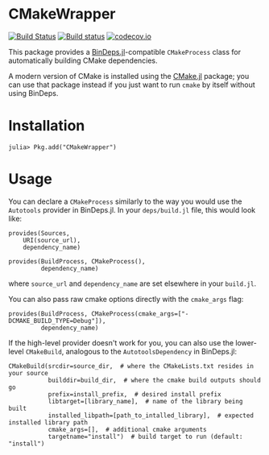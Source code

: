 # CMakeWrapper

[![Build Status](https://travis-ci.org/JuliaPackaging/CMakeWrapper.jl.svg?branch=master)](https://travis-ci.org/JuliaPackaging/CMakeWrapper.jl)
[![Build status](https://ci.appveyor.com/api/projects/status/iyaryc8ev5yeks0g?svg=true)](https://ci.appveyor.com/project/JuliaPackaging/cmakewrapper-jl)
[![codecov.io](http://codecov.io/github/JuliaPackaging/CMakeWrapper.jl/coverage.svg?branch=master)](http://codecov.io/github/JuliaPackaging/CMakeWrapper.jl?branch=master)

This package provides a [BinDeps.jl](https://github.com/JuliaLang/BinDeps.jl)-compatible `CMakeProcess` class for automatically building CMake dependencies.

A modern version of CMake is installed using the [CMake.jl](https://github.com/JuliaPackaging/CMake.jl) package; you can use
that package instead if you just want to run `cmake` by itself without using BinDeps.

# Installation

    julia> Pkg.add("CMakeWrapper")

# Usage

You can declare a `CMakeProcess` similarly to the way you would use the `Autotools` provider in BinDeps.jl. In your `deps/build.jl` file, this would look like:

    provides(Sources,
        URI(source_url),
        dependency_name)

    provides(BuildProcess, CMakeProcess(),
             dependency_name)

where `source_url` and `dependency_name` are set elsewhere in your `build.jl`.

You can also pass raw cmake options directly with the `cmake_args` flag:

    provides(BuildProcess, CMakeProcess(cmake_args=["-DCMAKE_BUILD_TYPE=Debug"]),
             dependency_name)

If the high-level provider doesn't work for you, you can also use the lower-level `CMakeBuild`, analogous to the `AutotoolsDependency` in BinDeps.jl:

    CMakeBuild(srcdir=source_dir,  # where the CMakeLists.txt resides in your source
               builddir=build_dir,  # where the cmake build outputs should go
               prefix=install_prefix,  # desired install prefix
               libtarget=[library_name],  # name of the library being built
               installed_libpath=[path_to_intalled_library],  # expected installed library path
               cmake_args=[],  # additional cmake arguments
               targetname="install")  # build target to run (default: "install")

